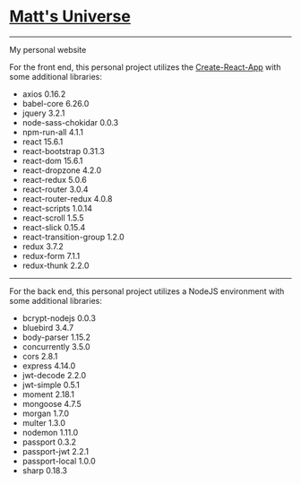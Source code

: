 # <a href="https://mattcarlotta.io">Matt's Universe</a>
--------------------------------------------------------------------------------------------------------------
My personal website

For the front end, this personal project utilizes the <a href="https://github.com/facebookincubator/create-react-app">Create-React-App</a> with some additional libraries:
- axios 0.16.2
- babel-core 6.26.0
- jquery 3.2.1
- node-sass-chokidar 0.0.3
- npm-run-all 4.1.1
- react 15.6.1
- react-bootstrap 0.31.3
- react-dom 15.6.1
- react-dropzone 4.2.0
- react-redux 5.0.6
- react-router 3.0.4
- react-router-redux 4.0.8
- react-scripts 1.0.14
- react-scroll 1.5.5
- react-slick 0.15.4
- react-transition-group 1.2.0
- redux 3.7.2
- redux-form 7.1.1
- redux-thunk 2.2.0

--------------------------------------------------------------------------------------------------------------
For the back end, this personal project utilizes a NodeJS environment with some additional libraries:
-	bcrypt-nodejs 0.0.3
-	bluebird 3.4.7
-	body-parser 1.15.2
-	concurrently 3.5.0
-	cors 2.8.1
-	express 4.14.0
-	jwt-decode 2.2.0
-	jwt-simple 0.5.1
-	moment 2.18.1
-	mongoose 4.7.5
-	morgan 1.7.0
-	multer 1.3.0
-	nodemon 1.11.0
-	passport 0.3.2
-	passport-jwt 2.2.1
-	passport-local 1.0.0
-	sharp 0.18.3

